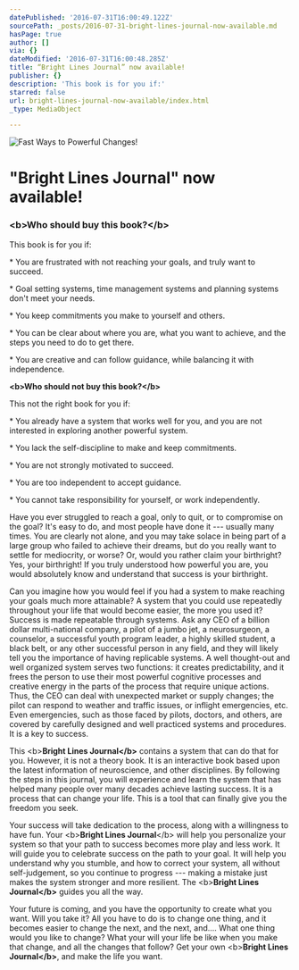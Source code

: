 ```yaml
---
datePublished: '2016-07-31T16:00:49.122Z'
sourcePath: _posts/2016-07-31-bright-lines-journal-now-available.md
hasPage: true
author: []
via: {}
dateModified: '2016-07-31T16:00:48.285Z'
title: “Bright Lines Journal” now available!
publisher: {}
description: 'This book is for you if:'
starred: false
url: bright-lines-journal-now-available/index.html
_type: MediaObject

---
```

![Fast Ways to Powerful Changes!](https://the-grid-user-content.s3-us-west-2.amazonaws.com/b786f2e5-a985-4280-ab91-d206b1917a72.png)

# "Bright Lines Journal" now available!

### **<b\>Who should buy this book?</b\>**

This book is for you if:

\* You are frustrated with not reaching your goals, and truly want to succeed.

\* Goal setting systems, time management systems and planning systems don't meet your needs.

\* You keep commitments you make to yourself and others.

\* You can be clear about where you are, what you want to achieve, and the steps you need to do to get there.

\* You are creative and can follow guidance, while balancing it with independence.

**<b\>Who should not buy this book?</b\>**

This not the right book for you if:

\* You already have a system that works well for you, and you are not interested in exploring another powerful system.

\* You lack the self-discipline to make and keep commitments.

\* You are not strongly motivated to succeed.

\* You are too independent to accept guidance.

\* You cannot take responsibility for yourself, or work independently.

Have you ever struggled to reach a goal, only to quit, or to compromise on the goal? It's easy to do, and most people have done it --- usually many times. You are clearly not alone, and you may take solace in being part of a large group who failed to achieve their dreams, but do you really want to settle for mediocrity, or worse? Or, would you rather claim your birthright? Yes, your birthright! If you truly understood how powerful you are, you would absolutely know and understand that success is your birthright.

Can you imagine how you would feel if you had a system to make reaching your goals much more attainable? A system that you could use repeatedly throughout your life that would become easier, the more you used it? Success is made repeatable through systems. Ask any CEO of a billion dollar multi-national company, a pilot of a jumbo jet, a neurosurgeon, a counselor, a successful youth program leader, a highly skilled student, a black belt, or any other successful person in any field, and they will likely tell you the importance of having replicable systems. A well thought-out and well organized system serves two functions: it creates predictability, and it frees the person to use their most powerful cognitive processes and creative energy in the parts of the process that require unique actions. Thus, the CEO can deal with unexpected market or supply changes; the pilot can respond to weather and traffic issues, or inflight emergencies, etc. Even emergencies, such as those faced by pilots, doctors, and others, are covered by carefully designed and well practiced systems and procedures. It is a key to success.

This <b\>**Bright Lines Journal</b\>** contains a system that can do that for you. However, it is not a theory book. It is an interactive book based upon the latest information of neuroscience, and other disciplines. By following the steps in this journal, you will experience and learn the system that has helped many people over many decades achieve lasting success. It is a process that can change your life. This is a tool that can finally give you the freedom you seek.

Your success will take dedication to the process, along with a willingness to have fun. Your <b\>**Bright Lines Journal**</b\> will help you personalize your system so that your path to success becomes more play and less work. It will guide you to celebrate success on the path to your goal. It will help you understand why you stumble, and how to correct your system, all without self-judgement, so you continue to progress --- making a mistake just makes the system stronger and more resilient. The <b\>**Bright Lines Journal</b\>** guides you all the way.

Your future is coming, and you have the opportunity to create what you want. Will you take it? All you have to do is to change one thing, and it becomes easier to change the next, and the next, and.... What one thing would you like to change? What your will your life be like when you make that change, and all the changes that follow? Get your own <b\>**Bright Lines Journal</b\>**, and make the life you want.